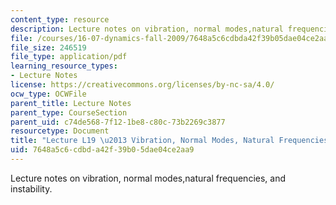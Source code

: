 ```yaml
---
content_type: resource
description: Lecture notes on vibration, normal modes,natural frequencies, and instability.
file: /courses/16-07-dynamics-fall-2009/7648a5c6cdbda42f39b05dae04ce2aa9_MIT16_07F09_Lec19.pdf
file_size: 246519
file_type: application/pdf
learning_resource_types:
- Lecture Notes
license: https://creativecommons.org/licenses/by-nc-sa/4.0/
ocw_type: OCWFile
parent_title: Lecture Notes
parent_type: CourseSection
parent_uid: c74de568-7f12-1be8-c80c-73b2269c3877
resourcetype: Document
title: "Lecture L19 \u2013 Vibration, Normal Modes, Natural Frequencies, Instability"
uid: 7648a5c6-cdbd-a42f-39b0-5dae04ce2aa9
---
```

Lecture notes on vibration, normal modes,natural frequencies, and instability.